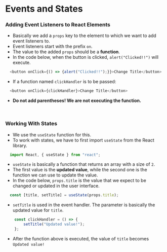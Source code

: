 # Events and States

### Adding Event Listeners to React Elements
- Basically we add a `props` key to the element to which we want to add event listeners to.
- Event listeners start with the prefix `on`.
- The value to the added `props` should be a **function**.
- In the code below, when the button is clicked, `alert("Clicked!!")` will execute.
``` js
  <button onClick={() => {alert("Clicked!!");}}>Change Title</button>
```
- If a function named `clickHandler` is to be passed:
```js
  <button onClick={clickHandler}>Change Title</button>
```
- **Do not add parentheses! We are not executing the function.**

<br>

### Working With States
- We use the `useState` function for this.
- To work with states, we have to first import `useState` from the React library.
``` js
  import React, { useState } from "react";
```
- `useState` is basically a function that returns an array with a size of `2`.
- The first value is the **updated value**, while the second one is the function we can use to update the value.
- In the code below, `props.title` is the value that we expect to be changed or updated in the user interface.
``` js
  const [title, setTitle] = useState(props.title);
```
- `setTitle` is used in the event handler. The parameter is basically the updated value for `title`.
``` js
    const clickHandler = () => {
        setTitle("Updated value!");
    };
```
- After the function above is executed, the value of `title` becomes `Updated value!`
